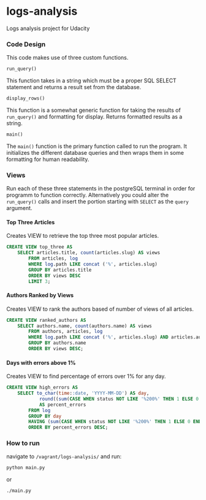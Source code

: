 # logs-analysis
Logs analysis project for Udacity

### Code Design

This code makes use of three custom functions.

```python
run_query()
```
This function takes in a string which must be a proper SQL SELECT statement and returns a result set from the database.

```python
display_rows()
```
This function is a somewhat generic function for taking the results of `run_query()` and formatting for display. Returns
formatted results as a string.

```python
main()
```
The `main()` function is the primary function called to run the program. It initializes the different database queries and
then wraps them in some formatting for human readability.

### Views

Run each of these three statements in the postgreSQL terminal in order for programm to function correctly. Alternatively you could alter the `run_query()` calls and insert the portion starting with `SELECT` as the `query` argument.

#### Top Three Articles
Creates VIEW to retrieve the top three most popular articles.
```sql
CREATE VIEW top_three AS
    SELECT articles.title, count(articles.slug) AS views
        FROM articles, log
        WHERE log.path LIKE concat ('%', articles.slug)
        GROUP BY articles.title
        ORDER BY views DESC
        LIMIT 3;
```

#### Authors Ranked by Views
Creates VIEW to rank the authors based of number of views of all articles.
```sql
CREATE VIEW ranked_authors AS
    SELECT authors.name, count(authors.name) AS views
        FROM authors, articles, log
        WHERE log.path LIKE concat ('%', articles.slug) AND articles.author = authors.id
        GROUP BY authors.name
        ORDER BY views DESC;
```

#### Days with errors above 1%
Creates VIEW to find percentage of errors over 1% for any day.
```sql
CREATE VIEW high_errors AS
    SELECT to_char(time::date, 'YYYY-MM-DD') AS day,
            round((sum(CASE WHEN status NOT LIKE '%200%' THEN 1 ELSE 0 END) / (count(*) * 1.0) * 100.0), 2)
            AS percent_errors
        FROM log
        GROUP BY day
        HAVING (sum(CASE WHEN status NOT LIKE '%200%' THEN 1 ELSE 0 END) / (count(*) * 1.0) * 100.0) >= 1.0
        ORDER BY percent_errors DESC;
```

### How to run

navigate to `/vagrant/logs-analysis/` and run:
```bash
python main.py
```
or
```bash
./main.py
```
